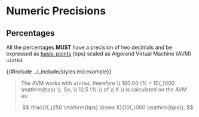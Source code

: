 # Numeric Precisions

## Percentages

All the percentages **MUST** have a precision of two decimals and be expressed as
[basis-points](https://en.wikipedia.org/wiki/Basis_point) (bps) scaled as Algorand
Virtual Machine (AVM) `uint64`.

{{#include ../_include/styles.md:example}}
> The AVM works with `uint64`, therefore \\( 100.00 \\% = 10{,}000 \mathrm{bps} \\).
> So, \\( 12.5 \\% \\) of \\( X \\) is calculated on the AVM as:
>
> $$
> \frac{1{,}250 \mathrm{bps} \times X}{10{,}000 \mathrm{bps}}.
> $$
